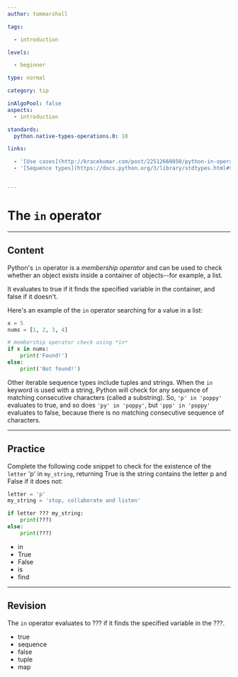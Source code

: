 ```yaml
---
author: tommarshall

tags:

  - introduction

levels:

  - beginner

type: normal

category: tip

inAlgoPool: false
aspects:
  - introduction

standards:
  python.native-types-operations.0: 10

links:

  - '[Use cases](http://kracekumar.com/post/22512660850/python-in-operator-use-cases){website}'
  - '[Sequence types](https://docs.python.org/3/library/stdtypes.html#sequence-types-list-tuple-range){website}'


---
```


# The `in` operator

---
## Content

Python's `in` operator is a *membership operator* and can be used to check whether an object exists inside a container of objects--for example, a list.

It evaluates to true if it finds the specified variable in the container, and false if it doesn't.

Here's an example of the `in` operator searching for a value in a list:

```python
x = 5
nums = [1, 2, 3, 4]

# membership operator check using *in*
if x in nums:
    print('Found!')
else:
    print('Not found!')


```

Other iterable sequence types include tuples and strings. When the `in` keyword is used with a string, Python will check for any sequence of matching consecutive characters (called a substring). So, `'p' in 'poppy'` evaluates to true, and so does `'py' in 'poppy'`, but `'ppp' in 'poppy'` evaluates to false, because there is no matching consecutive sequence of characters.

---
## Practice

Complete the following code snippet to check for the existence of the `letter` 'p' in `my_string`, returning True is the string contains the letter p and False if it does not:

```python
letter = 'p'
my_string = 'stop, collaborate and listen'

if letter ??? my_string:
    print(???)
else:
    print(???)
```

* in
* True
* False
* is
* find

---
## Revision

The `in` operator evaluates to ??? if it finds the specified variable in the ???.


* true
* sequence
* false
* tuple
* map
